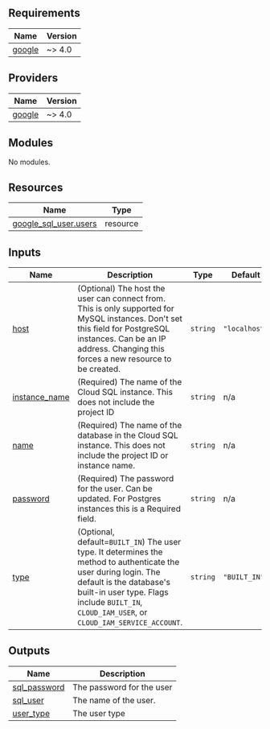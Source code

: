 <!-- BEGIN_TF_DOCS -->
## Requirements

| Name | Version |
|------|---------|
| <a name="requirement_google"></a> [google](#requirement\_google) | ~> 4.0 |

## Providers

| Name | Version |
|------|---------|
| <a name="provider_google"></a> [google](#provider\_google) | ~> 4.0 |

## Modules

No modules.

## Resources

| Name | Type |
|------|------|
| [google_sql_user.users](https://registry.terraform.io/providers/hashicorp/google/latest/docs/resources/sql_user) | resource |

## Inputs

| Name | Description | Type | Default | Required |
|------|-------------|------|---------|:--------:|
| <a name="input_host"></a> [host](#input\_host) | (Optional) The host the user can connect from. This is only supported for MySQL instances. Don't set this field for PostgreSQL instances. Can be an IP address. Changing this forces a new resource to be created. | `string` | `"localhost"` | no |
| <a name="input_instance_name"></a> [instance\_name](#input\_instance\_name) | (Required) The name of the Cloud SQL instance. This does not include the project ID | `string` | n/a | yes |
| <a name="input_name"></a> [name](#input\_name) | (Required) The name of the database in the Cloud SQL instance. This does not include the project ID or instance name. | `string` | n/a | yes |
| <a name="input_password"></a> [password](#input\_password) | (Required) The password for the user. Can be updated. For Postgres instances this is a Required field. | `string` | n/a | yes |
| <a name="input_type"></a> [type](#input\_type) | (Optional, default=`BUILT_IN`) The user type. It determines the method to authenticate the user during login. The default is the database's built-in user type. Flags include `BUILT_IN`, `CLOUD_IAM_USER`, or `CLOUD_IAM_SERVICE_ACCOUNT`. | `string` | `"BUILT_IN"` | no |

## Outputs

| Name | Description |
|------|-------------|
| <a name="output_sql_password"></a> [sql\_password](#output\_sql\_password) | The password for the user |
| <a name="output_sql_user"></a> [sql\_user](#output\_sql\_user) | The name of the user. |
| <a name="output_user_type"></a> [user\_type](#output\_user\_type) | The user type |
<!-- END_TF_DOCS -->
